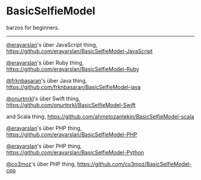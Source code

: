 BasicSelfieModel
================

barzos for beginners.

___
[@erayarslan](https://github.com/erayarslan)'s über JavaScript thing, https://github.com/erayarslan/BasicSelfieModel-JavaScript

[@erayarslan](https://github.com/erayarslan)'s über Ruby thing, https://github.com/erayarslan/BasicSelfieModel-Ruby

[@frknbasaran](https://github.com/frknbasaran)'s über Java thing, https://github.com/frknbasaran/BasicSelfieModel-java

[@onurtnrkl](https://github.com/onurtnrkl)'s über Swift thing, https://github.com/onurtnrkl/BasicSelfieModel-Swift

and Scala thing, https://github.com/ahmetozantekin/BasicSelfieModel-scala

[@erayarslan](https://github.com/erayarslan)'s über PHP thing, https://github.com/erayarslan/BasicSelfieModel-PHP

[@erayarslan](https://github.com/erayarslan)'s über PHP thing, https://github.com/erayarslan/BasicSelfieModel-Python

[@co3moz](https://github.com/co3moz)'s über PHP thing, https://github.com/co3moz/BasicSelfieModel-cpp

